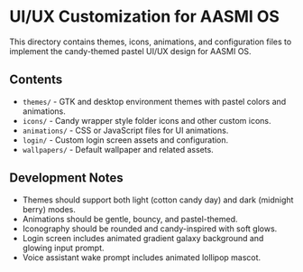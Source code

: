 # UI/UX Customization for AASMI OS

This directory contains themes, icons, animations, and configuration files to implement the candy-themed pastel UI/UX design for AASMI OS.

## Contents

- `themes/` - GTK and desktop environment themes with pastel colors and animations.
- `icons/` - Candy wrapper style folder icons and other custom icons.
- `animations/` - CSS or JavaScript files for UI animations.
- `login/` - Custom login screen assets and configuration.
- `wallpapers/` - Default wallpaper and related assets.

## Development Notes

- Themes should support both light (cotton candy day) and dark (midnight berry) modes.
- Animations should be gentle, bouncy, and pastel-themed.
- Iconography should be rounded and candy-inspired with soft glows.
- Login screen includes animated gradient galaxy background and glowing input prompt.
- Voice assistant wake prompt includes animated lollipop mascot.

